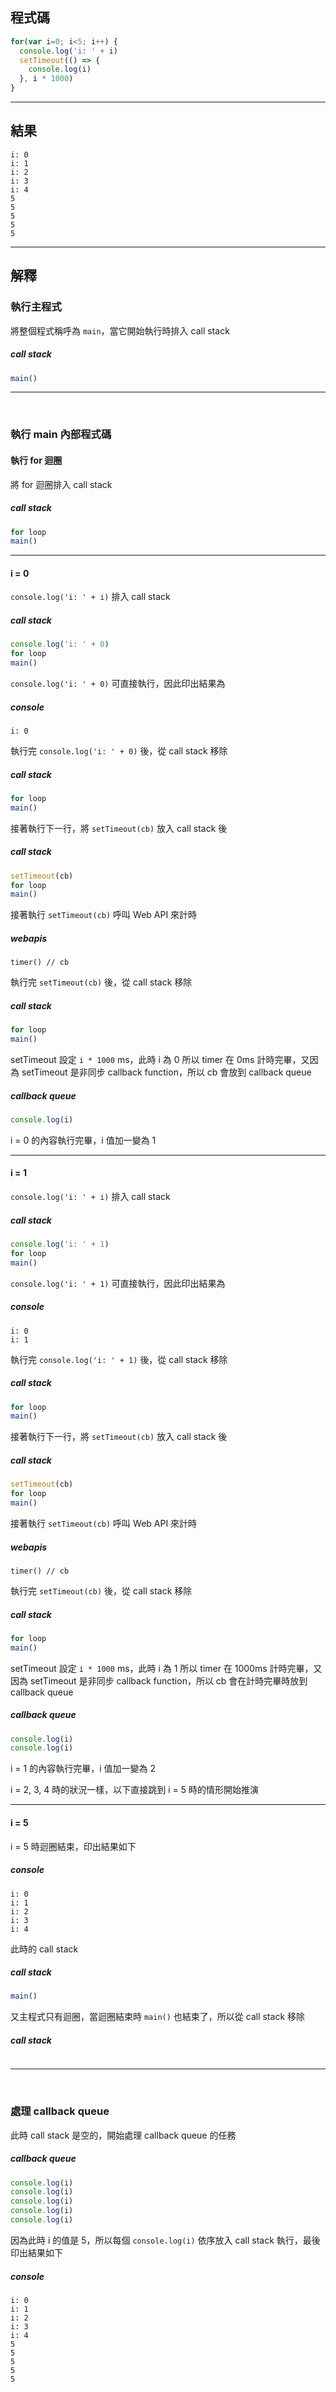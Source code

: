 ## 程式碼

```javascript
for(var i=0; i<5; i++) {
  console.log('i: ' + i)
  setTimeout(() => {
    console.log(i)
  }, i * 1000)
}
```

---

## 結果

```
i: 0
i: 1
i: 2
i: 3
i: 4
5
5
5
5
5
```

---

## 解釋

### 執行主程式

將整個程式稱呼為 `main`，當它開始執行時排入 call stack

##### call stack
```javascript
main()
```

---
<br>

### 執行 main 內部程式碼

#### 執行 for 迴圈

將 for 迴圈排入 call stack

##### call stack
```javascript
for loop
main()
```

---

#### i = 0

`console.log('i: ' + i)` 排入 call stack

##### call stack
```javascript
console.log('i: ' + 0)
for loop
main()
```

`console.log('i: ' + 0)` 可直接執行，因此印出結果為

##### console
```
i: 0
```

執行完 `console.log('i: ' + 0)` 後，從 call stack 移除

##### call stack
```javascript
for loop
main()
```

接著執行下一行，將 `setTimeout(cb)` 放入 call stack 後

##### call stack
```javascript
setTimeout(cb)
for loop
main()
```

接著執行 `setTimeout(cb)` 呼叫 Web API 來計時

##### webapis
```
timer() // cb
```

執行完 `setTimeout(cb)` 後，從 call stack 移除

##### call stack
```javascript
for loop
main()
```

setTimeout 設定 `i * 1000` ms，此時 i 為 0 所以 timer 在 0ms 計時完畢，又因為 setTimeout 是非同步 callback function，所以 cb 會放到 callback queue

##### callback queue
```javascript
console.log(i)
```

i = 0 的內容執行完畢，i 值加一變為 1

---

#### i = 1

`console.log('i: ' + i)` 排入 call stack

##### call stack
```javascript
console.log('i: ' + 1)
for loop
main()
```

`console.log('i: ' + 1)` 可直接執行，因此印出結果為

##### console
```
i: 0
i: 1
```

執行完 `console.log('i: ' + 1)` 後，從 call stack 移除

##### call stack
```javascript
for loop
main()
```

接著執行下一行，將 `setTimeout(cb)` 放入 call stack 後

##### call stack
```javascript
setTimeout(cb)
for loop
main()
```

接著執行 `setTimeout(cb)` 呼叫 Web API 來計時

##### webapis
```
timer() // cb
```

執行完 `setTimeout(cb)` 後，從 call stack 移除

##### call stack
```javascript
for loop
main()
```

setTimeout 設定 `i * 1000` ms，此時 i 為 1 所以 timer 在 1000ms 計時完畢，又因為 setTimeout 是非同步 callback function，所以 cb 會在計時完畢時放到 callback queue

##### callback queue
```javascript
console.log(i)
console.log(i)
```

i = 1 的內容執行完畢，i 值加一變為 2

i = 2, 3, 4 時的狀況一樣，以下直接跳到 i = 5 時的情形開始推演

---

#### i = 5

i = 5 時迴圈結束，印出結果如下

##### console
```
i: 0
i: 1
i: 2
i: 3
i: 4
```

此時的 call stack 

##### call stack
```javascript
main()
```

又主程式只有迴圈，當迴圈結束時 `main()` 也結束了，所以從 call stack 移除

##### call stack
```javascript
```

---
<br>

### 處理 callback queue

此時 call stack 是空的，開始處理 callback queue 的任務

##### callback queue
```javascript
console.log(i)
console.log(i)
console.log(i)
console.log(i)
console.log(i)
```

因為此時 i 的值是 5，所以每個 `console.log(i)` 依序放入 call stack 執行，最後印出結果如下

##### console
```
i: 0
i: 1
i: 2
i: 3
i: 4
5
5
5
5
5
```
